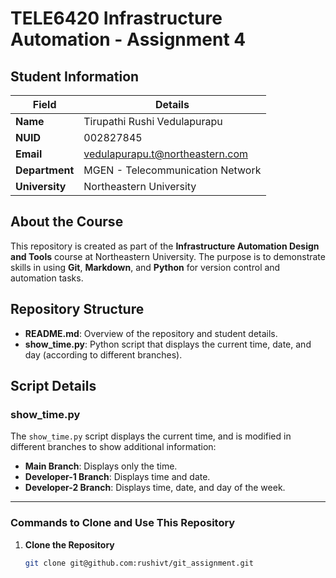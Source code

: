 # TELE6420 Infrastructure Automation - Assignment 4

## Student Information

| **Field**      | **Details**                       |
|----------------|-----------------------------------|
| **Name**       | Tirupathi Rushi Vedulapurapu      |
| **NUID**       | 002827845                         |
| **Email**      | vedulapurapu.t@northeastern.com   |
| **Department** | MGEN - Telecommunication Network  |
| **University** | Northeastern University           |

## About the Course
This repository is created as part of the **Infrastructure Automation Design and Tools** course at Northeastern University. The purpose is to demonstrate skills in using **Git**, **Markdown**, and **Python** for version control and automation tasks.

## Repository Structure

- **README.md**: Overview of the repository and student details.
- **show_time.py**: Python script that displays the current time, date, and day (according to different branches).

## Script Details

### show_time.py
The `show_time.py` script displays the current time, and is modified in different branches to show additional information:
- **Main Branch**: Displays only the time.
- **Developer-1 Branch**: Displays time and date.
- **Developer-2 Branch**: Displays time, date, and day of the week.

---

### Commands to Clone and Use This Repository

1. **Clone the Repository**
   ```bash
   git clone git@github.com:rushivt/git_assignment.git


